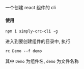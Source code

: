 一个创建 react 组件的 cli

#### 使用

```
npm i simply-crc-cli -g
```

进入到要创建组件的目录中, 执行

```
rc Demo --f demo
```

其中 `Demo` 为组件名, `demo` 为文件名称